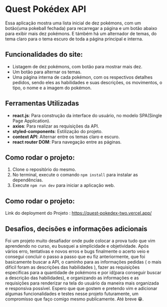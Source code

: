 # Quest Pokédex API

Essa aplicação mostra uma lista inicial de dez pokémons, com um botão(uma pokeball fechada) para recarregar a página e um botão abaixo para exibir mais dez pokémons. E támbém há um alternador de temas, do tema claro para o tema escuro de toda a página principal e interna.

## Funcionalidades do site:
- Listagem de dez pokémons, com botão para mostrar mais dez.
- Um botão para alternar os temas.
- Uma página interna de cada pokémon, com os respectivos detalhes pedidos, sendo eles as habilidades e suas descrições, os movimentos, o tipo, o nome e a imagem do pokémon.

## Ferramentas Utilizadas
- **react.js**: Para construção da interface do usuário, no modelo SPA(Single Page Application).
- **axios**: Para realizar as requisições da API.
- **styled-components**: Estilização do projeto.
- **context API**: Alternar entre os temas claro e escuro.
- **react router DOM**: Para navegação entre as páginas.

## Como rodar o projeto:
1. Clone o repositório do mesmo.
2. No terminal, execute o comando `npm install` para instalar as dependências.
3. Execute `npm run dev` para iniciar a aplicação web.

## Como rodar o projeto:
Link do deployment do Projeto :
https://quest-pokedex-two.vercel.app/

## Desafios, decisões e informações adicionais
Foi um projeto muito desafiador onde pude colocar a prova tudo que vim aprendendo no curso, eu busquei a simplicidade e objetividade. Após vários erro, tentativas e novos erros e bugs finalmente o acerto veio e consegui concluir o passo a passo que eu fiz anteriormente, que foi basicamente buscar a API, o caminho para as informações pedidas ( o mais dificil foram as descrições das habilidades ), fazer as requisições especificas para a quantidade de pokémons e por id(para conseguir buscar a descrição das habilidades), e organizando as informações e as requisições para renderizar na tela do usuário da maneira mais organizada e responsiva possível. Espero que que gostem e pretendo vim e adicionar algumas funcionalidades e testes nesse projeto futuramente, um compromisso que faço comigo mesmo publicamente. Até breve 😁.